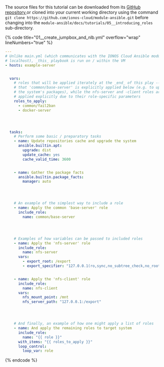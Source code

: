 The source files for this tutorial can be downloaded from its [GitHub repository](https://github.com/ionos-cloud/module-ansible/tree/master/docs/),or cloned into your current working directory using the command `git clone https://github.com/ionos-cloud/module-ansible.git` before changing into the `module-ansible/docs/tutorials/05__introducing_roles` sub-directory.

{% code title="01__create_jumpbox_and_nlb.yml" overflow="wrap" lineNumbers="true" %}
```yml
---
# Unlike main.yml (which communicates with the IONOS Cloud Ansible module via
# localhost), _this_ playbook is run on / within the VM
- hosts: example-server


  vars:
    # roles that will be applied iterately at the _end_ of this play --- note
    # that 'common/base-server' is explicitly applied below (e.g. to update
    # the system's packages), while the nfs-server and -client roles are also
    # applied explicitly due to their role-specific parameters
    roles_to_apply:
      - common/fail2ban
      - docker-server




  tasks:
    # Perform some basic / preparatory tasks
    - name: Update repositories cache and upgrade the system
      ansible.builtin.apt:
        upgrade: dist
        update_cache: yes
        cache_valid_time: 3600


    - name: Gather the package facts
      ansible.builtin.package_facts:
        manager: auto




    # An example of the simplest way to include a role
    - name: Apply the common 'base-server' role
      include_role:
        name: common/base-server




    # Examples of how variables can be passed to included roles
    - name: Apply the 'nfs-server' role
      include_role:
        name: nfs-server
      vars:
        - export_root: /export
        - export_specifier: "127.0.0.1(ro,sync,no_subtree_check,no_root_squash)"


    - name: Apply the 'nfs-client' role
      include_role:
        name: nfs-client
      vars:
        nfs_mount_point: /mnt
        nfs_server_path: "127.0.0.1:/export"




    # And finally, an example of how one might apply a list of roles
    - name: And apply the remaining roles to target system
      include_role:
        name: "{{ role }}"
      with_items: "{{ roles_to_apply }}"
      loop_control:
        loop_var: role

```
{% endcode %}